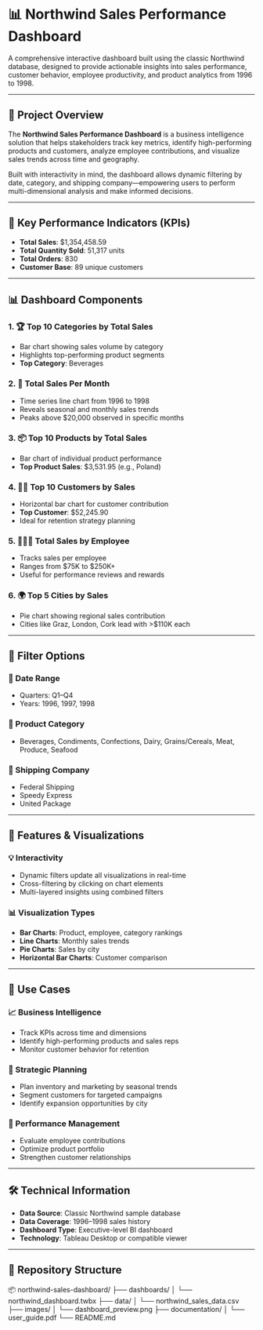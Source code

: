 # 📊 Northwind Sales Performance Dashboard

A comprehensive interactive dashboard built using the classic Northwind database, designed to provide actionable insights into sales performance, customer behavior, employee productivity, and product analytics from 1996 to 1998.

---

## 🚀 Project Overview

The **Northwind Sales Performance Dashboard** is a business intelligence solution that helps stakeholders track key metrics, identify high-performing products and customers, analyze employee contributions, and visualize sales trends across time and geography.

Built with interactivity in mind, the dashboard allows dynamic filtering by date, category, and shipping company—empowering users to perform multi-dimensional analysis and make informed decisions.

---

## 📌 Key Performance Indicators (KPIs)

- **Total Sales**: $1,354,458.59  
- **Total Quantity Sold**: 51,317 units  
- **Total Orders**: 830  
- **Customer Base**: 89 unique customers  

---

## 📊 Dashboard Components

### 1. 🏆 Top 10 Categories by Total Sales
- Bar chart showing sales volume by category  
- Highlights top-performing product segments  
- **Top Category**: Beverages

### 2. 📅 Total Sales Per Month
- Time series line chart from 1996 to 1998  
- Reveals seasonal and monthly sales trends  
- Peaks above $20,000 observed in specific months

### 3. 📦 Top 10 Products by Total Sales
- Bar chart of individual product performance  
- **Top Product Sales**: $3,531.95 (e.g., Poland)

### 4. 🧑‍💼 Top 10 Customers by Sales
- Horizontal bar chart for customer contribution  
- **Top Customer**: $52,245.90  
- Ideal for retention strategy planning

### 5. 🧑‍🤝‍🧑 Total Sales by Employee
- Tracks sales per employee  
- Ranges from $75K to $250K+  
- Useful for performance reviews and rewards

### 6. 🌍 Top 5 Cities by Sales
- Pie chart showing regional sales contribution  
- Cities like Graz, London, Cork lead with >$110K each

---

## 🔧 Filter Options

### 📆 Date Range
- Quarters: Q1–Q4  
- Years: 1996, 1997, 1998  

### 📂 Product Category
- Beverages, Condiments, Confections, Dairy, Grains/Cereals, Meat, Produce, Seafood  

### 🚚 Shipping Company
- Federal Shipping  
- Speedy Express  
- United Package  

---

## 🧩 Features & Visualizations

### 💡 Interactivity
- Dynamic filters update all visualizations in real-time  
- Cross-filtering by clicking on chart elements  
- Multi-layered insights using combined filters

### 📊 Visualization Types
- **Bar Charts**: Product, employee, category rankings  
- **Line Charts**: Monthly sales trends  
- **Pie Charts**: Sales by city  
- **Horizontal Bar Charts**: Customer comparison

---

## 💼 Use Cases

### 📈 Business Intelligence
- Track KPIs across time and dimensions  
- Identify high-performing products and sales reps  
- Monitor customer behavior for retention

### 🧠 Strategic Planning
- Plan inventory and marketing by seasonal trends  
- Segment customers for targeted campaigns  
- Identify expansion opportunities by city

### 🎯 Performance Management
- Evaluate employee contributions  
- Optimize product portfolio  
- Strengthen customer relationships

---

## 🛠️ Technical Information

- **Data Source**: Classic Northwind sample database  
- **Data Coverage**: 1996–1998 sales history  
- **Dashboard Type**: Executive-level BI dashboard  
- **Technology**: Tableau Desktop or compatible viewer  

---

## 📁 Repository Structure
📦 northwind-sales-dashboard/
├── dashboards/
│ └── northwind_dashboard.twbx
├── data/
│ └── northwind_sales_data.csv
├── images/
│ └── dashboard_preview.png
├── documentation/
│ └── user_guide.pdf
└── README.md

